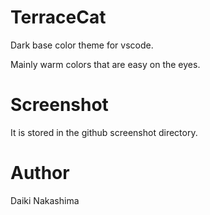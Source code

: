 # TerraceCat

Dark base color theme for vscode.

Mainly warm colors that are easy on the eyes.

# Screenshot

It is stored in the github screenshot directory.

# Author

Daiki Nakashima
